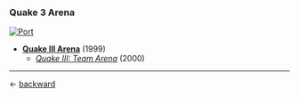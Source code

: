 ### Quake 3 Arena

[![Port](https://img.shields.io/badge/games-download-purple?style=flat&label=ioquake3)](https://ioquake3.org/get-it/)

- [**Quake III Arena**](https://quake.fandom.com/wiki/Quake_III_Arena) (1999)
  - [_Quake III: Team Arena_](https://quake.fandom.com/wiki/Quake_III:_Team_Arena) (2000)

---

&larr; [backward](../README.md)
